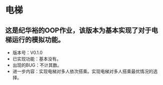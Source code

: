 # 电梯
这是纪华裕的OOP作业，该版本为基本实现了对于电梯运行的模拟功能。
---
- 版本号：V0.1.0
- 已实现功能：基本没有。
- 出现的BUG：不计其数。
- 进一步内容：实现电梯对多人依次搭乘。实现电梯对多人搭乘最优情况的选择。

